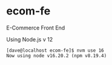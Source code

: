 # ecom-fe
E-Commerce Front End


Using Node.js v 12


```
[dave@localhost ecom-fe]$ nvm use 16
Now using node v16.20.2 (npm v8.19.4)

```



